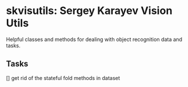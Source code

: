 # skvisutils: Sergey Karayev Vision Utils

Helpful classes and methods for dealing with object recognition data and tasks.

## Tasks

[] get rid of the stateful fold methods in dataset
